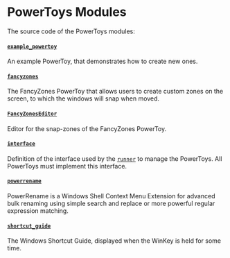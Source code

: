 # PowerToys Modules

The source code of the PowerToys modules:

#### [`example_powertoy`](./example_powertoy)
An example PowerToy, that demonstrates how to create new ones.

#### [`fancyzones`](./fancyzones)
The FancyZones PowerToy that allows users to create custom zones on the screen, to which the windows will snap when moved. 

#### [`FancyZonesEditor`](./fancyzones/editor/FancyZonesEditor)
Editor for the snap-zones of the FancyZones PowerToy.

#### [`interface`](./interface)
Definition of the interface used by the [`runner`](/src/runner) to manage the PowerToys. All PowerToys must implement this interface.

#### [`powerrename`](./powerrename)
PowerRename is a Windows Shell Context Menu Extension for advanced bulk renaming using simple search and replace or more powerful regular expression matching.

#### [`shortcut_guide`](./shortcut_guide)
The Windows Shortcut Guide, displayed when the WinKey is held for some time.
